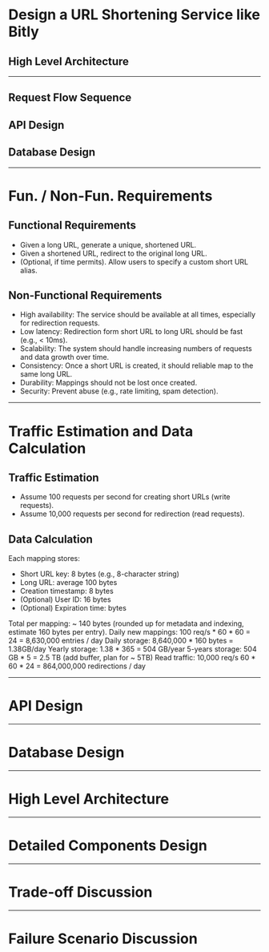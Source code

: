 # Design a URL Shortening Service like Bitly 


## High Level Architecture 





---

## Request Flow Sequence 

## API Design 

## Database Design 

--- 
# Fun. / Non-Fun. Requirements 
## Functional Requirements 
- Given a long URL, generate a unique, shortened URL.
- Given a shortened URL, redirect to the original long URL.
- (Optional, if time permits). Allow users to specify a custom short URL alias. 

## Non-Functional Requirements 
- High availability: The service should be available at all times, especially for redirection requests. 
- Low latency: Redirection form short URL to long URL should be fast (e.g., < 10ms).
- Scalability: The system should handle increasing numbers of requests and data growth over time.
- Consistency: Once a short URL is created, it should reliable map to the same long URL.
- Durability: Mappings should not be lost once created. 
- Security: Prevent abuse (e.g., rate limiting, spam detection).

--- 
# Traffic Estimation and Data Calculation 

## Traffic Estimation 
- Assume 100 requests per second for creating short URLs (write requests).
- Assume 10,000 requests per second for redirection (read requests).

## Data Calculation 
Each mapping stores: 
- Short URL key: 8 bytes (e.g., 8-character string)
- Long URL: average 100 bytes 
- Creation timestamp: 8 bytes 
- (Optional) User ID: 16 bytes 
- (Optional) Expiration time: bytes

Total per mapping: ~ 140 bytes (rounded up for metadata and indexing, estimate 160 bytes per entry).
Daily new mappings: 100 req/s * 60 * 60 = 24 = 8,630,000 entries / day 
Daily storage: 8,640,000 * 160 bytes = 1.38GB/day 
Yearly storage: 1.38 * 365 = 504 GB/year 
5-years storage: 504 GB * 5 = 2.5 TB (add buffer, plan for ~ 5TB)
Read traffic: 10,000 req/s  60 * 60 * 24 = 864,000,000 redirections / day 




--- 

# API Design 

--- 
# Database Design 

--- 
# High Level Architecture 

--- 
# Detailed Components Design 

--- 
# Trade-off Discussion 

--- 
# Failure Scenario Discussion 


